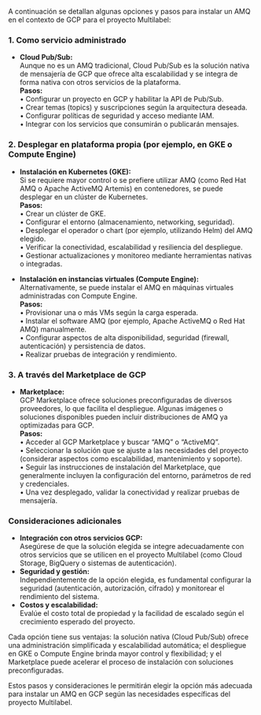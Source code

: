 


A continuación se detallan algunas opciones y pasos para instalar un AMQ en el contexto de GCP para el proyecto Multilabel:
### 1. Como servicio administrado

- **Cloud Pub/Sub:**  
    Aunque no es un AMQ tradicional, Cloud Pub/Sub es la solución nativa de mensajería de GCP que ofrece alta escalabilidad y se integra de forma nativa con otros servicios de la plataforma.  
    **Pasos:**  
    • Configurar un proyecto en GCP y habilitar la API de Pub/Sub.  
    • Crear temas (topics) y suscripciones según la arquitectura deseada.  
    • Configurar políticas de seguridad y acceso mediante IAM.  
    • Integrar con los servicios que consumirán o publicarán mensajes.

### 2. Desplegar en plataforma propia (por ejemplo, en GKE o Compute Engine)

- **Instalación en Kubernetes (GKE):**  
    Si se requiere mayor control o se prefiere utilizar AMQ (como Red Hat AMQ o Apache ActiveMQ Artemis) en contenedores, se puede desplegar en un clúster de Kubernetes.  
    **Pasos:**  
    • Crear un clúster de GKE.  
    • Configurar el entorno (almacenamiento, networking, seguridad).  
    • Desplegar el operador o chart (por ejemplo, utilizando Helm) del AMQ elegido.  
    • Verificar la conectividad, escalabilidad y resiliencia del despliegue.  
    • Gestionar actualizaciones y monitoreo mediante herramientas nativas o integradas.
    
- **Instalación en instancias virtuales (Compute Engine):**  
    Alternativamente, se puede instalar el AMQ en máquinas virtuales administradas con Compute Engine.  
    **Pasos:**  
    • Provisionar una o más VMs según la carga esperada.  
    • Instalar el software AMQ (por ejemplo, Apache ActiveMQ o Red Hat AMQ) manualmente.  
    • Configurar aspectos de alta disponibilidad, seguridad (firewall, autenticación) y persistencia de datos.  
    • Realizar pruebas de integración y rendimiento.
    

### 3. A través del Marketplace de GCP

- **Marketplace:**  
    GCP Marketplace ofrece soluciones preconfiguradas de diversos proveedores, lo que facilita el despliegue. Algunas imágenes o soluciones disponibles pueden incluir distribuciones de AMQ ya optimizadas para GCP.  
    **Pasos:**  
    • Acceder al GCP Marketplace y buscar “AMQ” o “ActiveMQ”.  
    • Seleccionar la solución que se ajuste a las necesidades del proyecto (considerar aspectos como escalabilidad, mantenimiento y soporte).  
    • Seguir las instrucciones de instalación del Marketplace, que generalmente incluyen la configuración del entorno, parámetros de red y credenciales.  
    • Una vez desplegado, validar la conectividad y realizar pruebas de mensajería.

### Consideraciones adicionales

- **Integración con otros servicios GCP:**  
    Asegúrese de que la solución elegida se integre adecuadamente con otros servicios que se utilicen en el proyecto Multilabel (como Cloud Storage, BigQuery o sistemas de autenticación).
- **Seguridad y gestión:**  
    Independientemente de la opción elegida, es fundamental configurar la seguridad (autenticación, autorización, cifrado) y monitorear el rendimiento del sistema.
- **Costos y escalabilidad:**  
    Evalúe el costo total de propiedad y la facilidad de escalado según el crecimiento esperado del proyecto.

Cada opción tiene sus ventajas: la solución nativa (Cloud Pub/Sub) ofrece una administración simplificada y escalabilidad automática; el despliegue en GKE o Compute Engine brinda mayor control y flexibilidad; y el Marketplace puede acelerar el proceso de instalación con soluciones preconfiguradas.

Estos pasos y consideraciones le permitirán elegir la opción más adecuada para instalar un AMQ en GCP según las necesidades específicas del proyecto Multilabel.